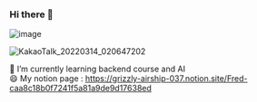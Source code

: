### Hi there 👋

![image](https://user-images.githubusercontent.com/97624968/158090406-4a33e75a-17ca-4755-8eb4-8b28c0fa06f6.png)

![KakaoTalk_20220314_020647202](https://user-images.githubusercontent.com/97624968/158070830-576ae641-3d9d-4c7d-90ab-474e18d35992.gif)

🌱 I’m currently learning backend course and AI  
😄 My notion page : https://grizzly-airship-037.notion.site/Fred-caa8c18b0f7241f5a81a9de9d17638ed


<!--

**LearninMC/LearninMC** is a ✨ _special_ ✨ repository because its `README.md` (this file) appears on your GitHub profile.

Here are some ideas to get you started:

- 🔭 I’m currently working on ...
- 🌱 I’m currently learning ...
- 👯 I’m looking to collaborate on ...
- 🤔 I’m looking for help with ...
- 💬 Ask me about ...
- 📫 How to reach me: ...
- 😄 Pronouns: ...
- ⚡ Fun fact: ...
-->
